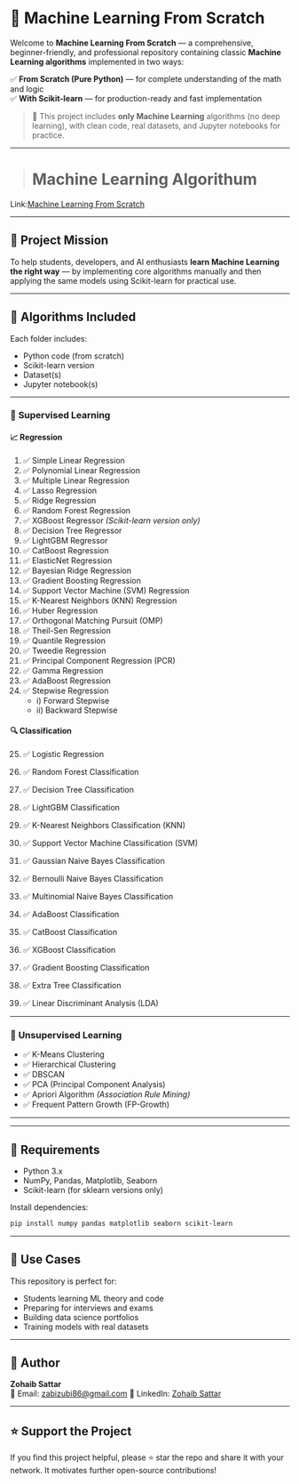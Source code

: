 # 🤖 Machine Learning From Scratch

Welcome to **Machine Learning From Scratch** — a comprehensive, beginner-friendly, and professional repository containing classic **Machine Learning algorithms** implemented in two ways:

✅ **From Scratch (Pure Python)** — for complete understanding of the math and logic  
✅ **With Scikit-learn** — for production-ready and fast implementation  

> 📌 This project includes **only Machine Learning** algorithms (no deep learning), with clean code, real datasets, and Jupyter notebooks for practice.

---

> # Machine Learning Algorithum

 Link:[Machine Learning From Scratch](https://github.com/ZohaibSattarDataAI/Machine-Learning-From-Scratch)

 ---

## 🎯 Project Mission

To help students, developers, and AI enthusiasts **learn Machine Learning the right way** — by implementing core algorithms manually and then applying the same models using Scikit-learn for practical use.

---

## 🧠 Algorithms Included

Each folder includes:
- Python code (from scratch)
- Scikit-learn version
- Dataset(s)
- Jupyter notebook(s)

---

### 🔹 **Supervised Learning**

#### 📈 Regression
1. ✅ Simple Linear Regression  
2. ✅ Polynomial Linear Regression  
3. ✅ Multiple Linear Regression  
4. ✅ Lasso Regression  
5. ✅ Ridge Regression  
6. ✅ Random Forest Regression  
7. ✅ XGBoost Regressor *(Scikit-learn version only)*  
8. ✅ Decision Tree Regressor  
9. ✅ LightGBM Regressor  
10. ✅ CatBoost Regression  
11. ✅ ElasticNet Regression  
12. ✅ Bayesian Ridge Regression  
13. ✅ Gradient Boosting Regression  
14. ✅ Support Vector Machine (SVM) Regression  
15. ✅ K-Nearest Neighbors (KNN) Regression  
16. ✅ Huber Regression  
17. ✅ Orthogonal Matching Pursuit (OMP)  
18. ✅ Theil-Sen Regression  
19. ✅ Quantile Regression  
20. ✅ Tweedie Regression  
21. ✅ Principal Component Regression (PCR)
22. ✅ Gamma Regression
23. ✅ AdaBoost Regression
24. ✅ Stepwise Regression 
      - i) Forward Stepwise
      - ii) Backward Stepwise


#### 🔍 Classification
25. ✅ Logistic Regression

26. ✅ Random Forest Classification

27. ✅ Decision Tree Classification

28. ✅ LightGBM Classification

29. ✅ K-Nearest Neighbors Classification (KNN)

30. ✅ Support Vector Machine Classification (SVM)

31. ✅ Gaussian Naive Bayes Classification

32. ✅ Bernoulli Naive Bayes Classification

33. ✅ Multinomial Naive Bayes Classification

34. ✅ AdaBoost Classification

35. ✅ CatBoost Classification

36. ✅ XGBoost Classification

37. ✅ Gradient Boosting Classification

38. ✅ Extra Tree Classification

39. ✅ Linear Discriminant Analysis (LDA)

---

### 🔹 **Unsupervised Learning**

- ✅ K-Means Clustering  
- ✅ Hierarchical Clustering  
- ✅ DBSCAN  
- ✅ PCA (Principal Component Analysis)  
- ✅ Apriori Algorithm *(Association Rule Mining)*  
- ✅ Frequent Pattern Growth (FP-Growth)

---


---

## 📘 Requirements

- Python 3.x
- NumPy, Pandas, Matplotlib, Seaborn
- Scikit-learn (for sklearn versions only)

Install dependencies:
```bash
pip install numpy pandas matplotlib seaborn scikit-learn
```
---

## 💼 Use Cases

This repository is perfect for:
- Students learning ML theory and code
- Preparing for interviews and exams
- Building data science portfolios
- Training models with real datasets

---

## 🙌 Author

**Zohaib Sattar**  
📧 Email: [zabizubi86@gmail.com](mailto:zabizubi86@gmail.com)
🔗 LinkedIn: [Zohaib Sattar](https://www.linkedin.com/in/zohaib-sattar)

---

## ⭐️ Support the Project

If you find this project helpful, please ⭐️ star the repo and share it with your network. It motivates further open-source contributions!
